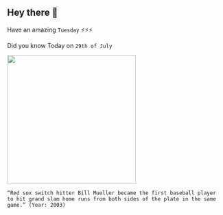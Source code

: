 ## Hey there 👋
Have an amazing `Tuesday` ⚡⚡⚡

Did you know Today on `29th of July`
 
 [<img src="https://img.mlbstatic.com/mlb-images/image/private/t_2x1/t_w1536/mlb/f8yanz0iygvcdm1r1cqm.jpg" width="300" />](https://www.mlb.com/cut4/bill-mueller-hits-grand-slams-from-both-sides-of-the-plate-c268937788) 
 ```
“Red sox switch hitter Bill Mueller became the first baseball player to hit grand slam home runs from both sides of the plate in the same game.” (Year: 2003)
```

